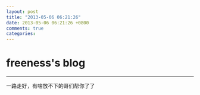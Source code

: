 ```yaml
---
layout: post
title: "2013-05-06 06:21:26"
date: 2013-05-06 06:21:26 +0800
comments: true
categories: 
---
```


# freeness's blog

----------

>
一路走好，有啥放不下的哥们帮你了了